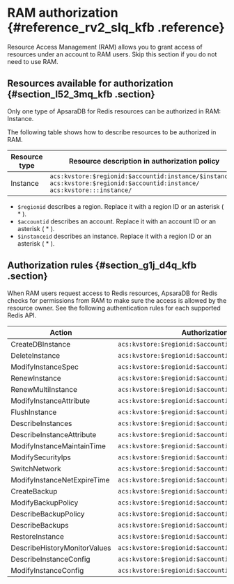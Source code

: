 # RAM authorization {#reference_rv2_slq_kfb .reference}

Resource Access Management \(RAM\) allows you to grant access of resources under an account to RAM users. Skip this section if you do not need to use RAM.

## Resources available for authorization {#section_l52_3mq_kfb .section}

Only one type of ApsaraDB for Redis resources can be authorized in RAM: Instance.

The following table shows how to describe resources to be authorized in RAM.

|Resource type|Resource description in authorization policy|
|-------------|--------------------------------------------|
|Instance|`acs:kvstore:$regionid:$accountid:instance/$instanceid acs:kvstore:$regionid:$accountid:instance/ acs:kvstore:::instance/`|

-   `$regionid` describes a region. Replace it with a region ID or an asterisk \( \* \).
-   `$accountid` describes an account. Replace it with an account ID or an asterisk \( \* \).
-   `$instanceid` describes an instance. Replace it with a region ID or an asterisk \( \* \).

## Authorization rules {#section_g1j_d4q_kfb .section}

When RAM users request access to Redis resources, ApsaraDB for Redis checks for permissions from RAM to make sure the access is allowed by the resource owner. See the following authentication rules for each supported Redis API.

|Action|Authorization rule|
|------|------------------|
|CreateDBInstance|`acs:kvstore:$regionid:$accountid:instance/$instanceid`|
|DeleteInstance|`acs:kvstore:$regionid:$accountid:instance/$instanceid`|
|ModifyInstanceSpec|`acs:kvstore:$regionid:$accountid:instance/$instanceid`|
|RenewInstance|`acs:kvstore:$regionid:$accountid:instance/$instanceid`|
|RenewMultiInstance|`acs:kvstore:$regionid:$accountid:instance/$instanceid`|
|ModifyInstanceAttribute|`acs:kvstore:$regionid:$accountid:instance/$instanceid`|
|FlushInstance|`acs:kvstore:$regionid:$accountid:instance/$instanceid`|
|DescribeInstances|`acs:kvstore:$regionid:$accountid:instance/$instanceid`|
|DescribeInstanceAttribute|`acs:kvstore:$regionid:$accountid:instance/$instanceid`|
|ModifyInstanceMaintainTime|`acs:kvstore:$regionid:$accountid:instance/$instanceid`|
|ModifySecurityIps|`acs:kvstore:$regionid:$accountid:instance/$instanceid`|
|SwitchNetwork|`acs:kvstore:$regionid:$accountid:instance/$instanceid`|
|ModifyInstanceNetExpireTime|`acs:kvstore:$regionid:$accountid:instance/$instanceid`|
|CreateBackup|`acs:kvstore:$regionid:$accountid:instance/$instanceid`|
|ModifyBackupPolicy|`acs:kvstore:$regionid:$accountid:instance/$instanceid`|
|DescribeBackupPolicy|`acs:kvstore:$regionid:$accountid:instance/$instanceid`|
|DescribeBackups|`acs:kvstore:$regionid:$accountid:instance/$instanceid`|
|RestoreInstance|`acs:kvstore:$regionid:$accountid:instance/$instanceid`|
|DescribeHistoryMonitorValues|`acs:kvstore:$regionid:$accountid:instance/$instanceid`|
|DescribeInstanceConfig|`acs:kvstore:$regionid:$accountid:instance/$instanceid`|
|ModifyInstanceConfig|`acs:kvstore:$regionid:$accountid:instance/$instanceid`|


